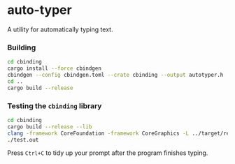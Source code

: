 # auto-typer

A utility for automatically typing text.

### Building

```sh
cd cbinding
cargo install --force cbindgen
cbindgen --config cbindgen.toml --crate cbinding --output autotyper.h
cd ..
cargo build --release
```

### Testing the `cbinding` library

```sh
cd cbinding
cargo build --release --lib
clang -framework CoreFoundation -framework CoreGraphics -L ../target/release -lautotyper test.c -o test.out
./test.out
```

Press `Ctrl+C` to tidy up your prompt after the program finishes typing.
